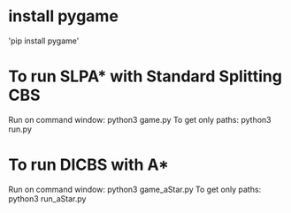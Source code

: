 # install pygame
'pip install pygame'

# To run SLPA* with Standard Splitting CBS
Run on command window: python3 game.py
To get only paths:  python3 run.py

# To run DICBS with A*
Run on command window: python3 game_aStar.py
To get only paths:  python3 run_aStar.py
